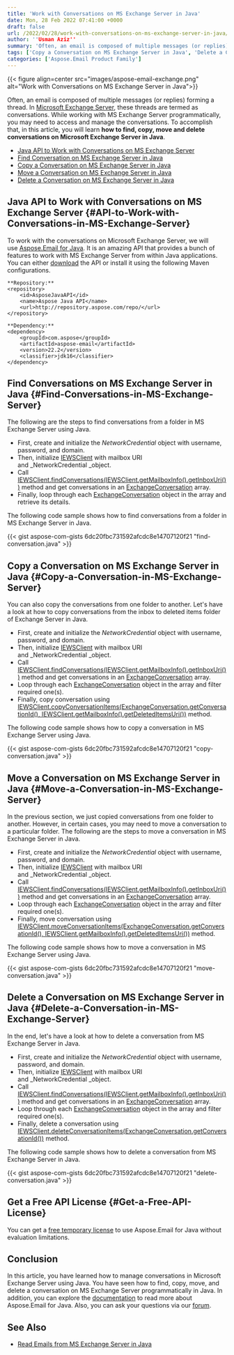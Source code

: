 ```yaml
---
title: 'Work with Conversations on MS Exchange Server in Java'
date: Mon, 28 Feb 2022 07:41:00 +0000
draft: false
url: /2022/02/28/work-with-conversations-on-ms-exchange-server-in-java/
author: ''Usman Aziz''
summary: 'Often, an email is composed of multiple messages (or replies) forming a thread. In [Microsoft Exchange Server][1], these threads are termed as conversations. While working with MS Exchange Server programmatically, you may need to access and manage the conversations. To accomplish that, in this article, you will learn **how to find, copy, move and delete conversations on Microsoft Exchange Server in Java**.'
tags: ['Copy a Conversation on MS Exchange Server in Java', 'Delete a Conversation on MS Exchange Server in Java', 'Find Conversation on MS Exchange Server in Java', 'Java API to Work with Conversations on MS Exchange Server', 'Move a Conversation on MS Exchange Server in Java']
categories: ['Aspose.Email Product Family']
---
```




{{< figure align=center src="images/aspose-email-exchange.png" alt="Work with Conversations on MS Exchange Server in Java">}}


Often, an email is composed of multiple messages (or replies) forming a thread. In [Microsoft Exchange Server][2], these threads are termed as conversations. While working with MS Exchange Server programmatically, you may need to access and manage the conversations. To accomplish that, in this article, you will learn **how to find, copy, move and delete conversations on Microsoft Exchange Server in Java**.

*   [Java API to Work with Conversations on MS Exchange Server][3]
*   [Find Conversation on MS Exchange Server in Java][4]
*   [Copy a Conversation on MS Exchange Server in Java][5]
*   [Move a Conversation on MS Exchange Server in Java][6]
*   [Delete a Conversation on MS Exchange Server in Java][7]

## Java API to Work with Conversations on MS Exchange Server {#API-to-Work-with-Conversations-in-MS-Exchange-Server}

To work with the conversations on Microsoft Exchange Server, we will use [Aspose.Email for Java][8]. It is an amazing API that provides a bunch of features to work with MS Exchange Server from within Java applications. You can either [download][9] the API or install it using the following Maven configurations.

```
**Repository:**
<repository>
    <id>AsposeJavaAPI</id>
    <name>Aspose Java API</name>
    <url>http://repository.aspose.com/repo/</url>
</repository>

**Dependency:**
<dependency>
    <groupId>com.aspose</groupId>
    <artifactId>aspose-email</artifactId>
    <version>22.2</version>
    <classifier>jdk16</classifier>
</dependency>
```

## Find Conversations on MS Exchange Server in Java {#Find-Conversations-in-MS-Exchange-Server}

The following are the steps to find conversations from a folder in MS Exchange Server using Java.

*   First, create and initialize the _NetworkCredential_ object with username, password, and domain.
*   Then, initialize [IEWSClient][10] with mailbox URI and _NetworkCredential _object.
*   Call [IEWSClient.findConversations(IEWSClient.getMailboxInfo().getInboxUri())][11] method and get conversations in an [ExchangeConversation][12] array.
*   Finally, loop through each [ExchangeConversation][13] object in the array and retrieve its details.

The following code sample shows how to find conversations from a folder in MS Exchange Server in Java.

{{< gist aspose-com-gists 6dc20fbc731592afcdc8e14707120f21 "find-conversation.java" >}}

## Copy a Conversation on MS Exchange Server in Java {#Copy-a-Conversation-in-MS-Exchange-Server}

You can also copy the conversations from one folder to another. Let's have a look at how to copy conversations from the inbox to deleted items folder of Exchange Server in Java.

*   First, create and initialize the _NetworkCredential_ object with username, password, and domain.
*   Then, initialize [IEWSClient][14] with mailbox URI and _NetworkCredential _object.
*   Call [IEWSClient.findConversations(IEWSClient.getMailboxInfo().getInboxUri())][15] method and get conversations in an [ExchangeConversation][16] array.
*   Loop through each [ExchangeConversation][17] object in the array and filter required one(s).
*   Finally, copy conversation using [IEWSClient.copyConversationItems(ExchangeConversation.getConversationId(), IEWSClient.getMailboxInfo().getDeletedItemsUri())][18] method.

The following code sample shows how to copy a conversation in MS Exchange Server using Java.

{{< gist aspose-com-gists 6dc20fbc731592afcdc8e14707120f21 "copy-conversation.java" >}}

## Move a Conversation on MS Exchange Server in Java {#Move-a-Conversation-in-MS-Exchange-Server}

In the previous section, we just copied conversations from one folder to another. However, in certain cases, you may need to move a conversation to a particular folder. The following are the steps to move a conversation in MS Exchange Server in Java.

*   First, create and initialize the _NetworkCredential_ object with username, password, and domain.
*   Then, initialize [IEWSClient][19] with mailbox URI and _NetworkCredential _object.
*   Call [IEWSClient.findConversations(IEWSClient.getMailboxInfo().getInboxUri())][20] method and get conversations in an [ExchangeConversation][21] array.
*   Loop through each [ExchangeConversation][22] object in the array and filter required one(s).
*   Finally, move conversation using [IEWSClient.moveConversationItems(ExchangeConversation.getConversationId(), IEWSClient.getMailboxInfo().getDeletedItemsUri())][23] method.

The following code sample shows how to move a conversation in MS Exchange Server using Java.

{{< gist aspose-com-gists 6dc20fbc731592afcdc8e14707120f21 "move-conversation.java" >}}

## Delete a Conversation on MS Exchange Server in Java {#Delete-a-Conversation-in-MS-Exchange-Server}

In the end, let's have a look at how to delete a conversation from MS Exchange Server in Java.

*   First, create and initialize the _NetworkCredential_ object with username, password, and domain.
*   Then, initialize [IEWSClient][24] with mailbox URI and _NetworkCredential _object.
*   Call [IEWSClient.findConversations(IEWSClient.getMailboxInfo().getInboxUri())][25] method and get conversations in an [ExchangeConversation][26] array.
*   Loop through each [ExchangeConversation][27] object in the array and filter required one(s).
*   Finally, delete a conversation using [IEWSClient.deleteConversationItems(ExchangeConversation.getConversationId())][28] method.

The following code sample shows how to delete a conversation from MS Exchange Server in Java.

{{< gist aspose-com-gists 6dc20fbc731592afcdc8e14707120f21 "delete-conversation.java" >}}

## Get a Free API License {#Get-a-Free-API-License}

You can get a [free temporary license][29] to use Aspose.Email for Java without evaluation limitations.

## Conclusion

In this article, you have learned how to manage conversations in Microsoft Exchange Server using Java. You have seen how to find, copy, move, and delete a conversation on MS Exchange Server programmatically in Java. In addition, you can explore the [documentation][30] to read more about Aspose.Email for Java. Also, you can ask your questions via our [forum][31].

## See Also

*   [Read Emails from MS Exchange Server in Java][32]




[1]: https://en.wikipedia.org/wiki/Microsoft_Exchange_Server
[2]: https://en.wikipedia.org/wiki/Microsoft_Exchange_Server
[3]: #API-to-Work-with-Conversations-in-MS-Exchange-Server
[4]: #Find-Conversations-in-MS-Exchange-Server
[5]: #Copy-a-Conversation-in-MS-Exchange-Server
[6]: #Move-a-Conversation-in-MS-Exchange-Server
[7]: #Delete-a-Conversation-in-MS-Exchange-Server
[8]: https://products.aspose.com/email/java/
[9]: https://downloads.aspose.com/email/java/
[10]: https://apireference.aspose.com/email/java/com.aspose.email/IEWSClient
[11]: https://apireference.aspose.com/email/java/com.aspose.email/IEWSClient#findConversations(java.lang.String)
[12]: https://apireference.aspose.com/email/java/com.aspose.email/ExchangeConversation
[13]: https://apireference.aspose.com/email/java/com.aspose.email/ExchangeConversation
[14]: https://apireference.aspose.com/email/java/com.aspose.email/IEWSClient
[15]: https://apireference.aspose.com/email/java/com.aspose.email/IEWSClient#findConversations(java.lang.String)
[16]: https://apireference.aspose.com/email/java/com.aspose.email/ExchangeConversation
[17]: https://apireference.aspose.com/email/java/com.aspose.email/ExchangeConversation
[18]: https://apireference.aspose.com/email/java/com.aspose.email/IEWSClient#copyConversationItems(java.lang.String,%20java.lang.String)
[19]: https://apireference.aspose.com/email/java/com.aspose.email/IEWSClient
[20]: https://apireference.aspose.com/email/java/com.aspose.email/IEWSClient#findConversations(java.lang.String)
[21]: https://apireference.aspose.com/email/java/com.aspose.email/ExchangeConversation
[22]: https://apireference.aspose.com/email/java/com.aspose.email/ExchangeConversation
[23]: https://apireference.aspose.com/email/java/com.aspose.email/IEWSClient#moveConversationItems(java.lang.String,%20java.lang.String)
[24]: https://apireference.aspose.com/email/java/com.aspose.email/IEWSClient
[25]: https://apireference.aspose.com/email/java/com.aspose.email/IEWSClient#findConversations(java.lang.String)
[26]: https://apireference.aspose.com/email/java/com.aspose.email/ExchangeConversation
[27]: https://apireference.aspose.com/email/java/com.aspose.email/ExchangeConversation
[28]: https://apireference.aspose.com/email/java/com.aspose.email/IEWSClient#deleteConversationItems(java.lang.String)
[29]: https://purchase.aspose.com/temporary-license
[30]: https://docs.aspose.com/email/java/
[31]: https://forum.aspose.com/
[32]: https://blog.aspose.com/2021/03/22/read-emails-from-ms-exchange-server-using-java/




